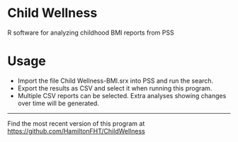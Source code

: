 Child Wellness
==============

R software for analyzing childhood BMI reports from PSS

Usage
=====

- Import the file Child Wellness-BMI.srx into PSS and run the search.
- Export the results as CSV and select it when running this program.
- Multiple CSV reports can be selected. Extra analyses showing changes over time will be generated.

------
Find the most recent version of this program at https://github.com/HamiltonFHT/ChildWellness


